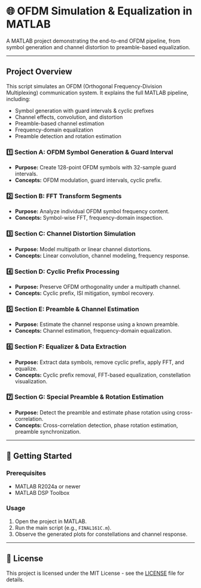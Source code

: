 # 🌐 OFDM Simulation & Equalization in MATLAB

A MATLAB project demonstrating the end-to-end OFDM pipeline, from symbol generation and channel distortion to preamble-based equalization.

---

## Project Overview

This script simulates an OFDM (Orthogonal Frequency-Division Multiplexing) communication system. It explains the full MATLAB pipeline, including:

* Symbol generation with guard intervals & cyclic prefixes
* Channel effects, convolution, and distortion
* Preamble-based channel estimation
* Frequency-domain equalization
* Preamble detection and rotation estimation

### 1️⃣ Section A: OFDM Symbol Generation & Guard Interval
* **Purpose:** Create 128-point OFDM symbols with 32-sample guard intervals.
* **Concepts:** OFDM modulation, guard intervals, cyclic prefix.

### 2️⃣ Section B: FFT Transform Segments
* **Purpose:** Analyze individual OFDM symbol frequency content.
* **Concepts:** Symbol-wise FFT, frequency-domain inspection.

### 3️⃣ Section C: Channel Distortion Simulation
* **Purpose:** Model multipath or linear channel distortions.
* **Concepts:** Linear convolution, channel modeling, frequency response.

### 4️⃣ Section D: Cyclic Prefix Processing
* **Purpose:** Preserve OFDM orthogonality under a multipath channel.
* **Concepts:** Cyclic prefix, ISI mitigation, symbol recovery.

### 5️⃣ Section E: Preamble & Channel Estimation
* **Purpose:** Estimate the channel response using a known preamble.
* **Concepts:** Channel estimation, frequency-domain equalization.

### 6️⃣ Section F: Equalizer & Data Extraction
* **Purpose:** Extract data symbols, remove cyclic prefix, apply FFT, and equalize.
* **Concepts:** Cyclic prefix removal, FFT-based equalization, constellation visualization.

### 7️⃣ Section G: Special Preamble & Rotation Estimation
* **Purpose:** Detect the preamble and estimate phase rotation using cross-correlation.
* **Concepts:** Cross-correlation detection, phase rotation estimation, preamble synchronization.

---

## 🚀 Getting Started

### Prerequisites

* MATLAB R2024a or newer
* MATLAB DSP Toolbox

### Usage

1.  Open the project in MATLAB.
2.  Run the main script (e.g., `FINAL161C.m`).
3.  Observe the generated plots for constellations and channel response.

---

## 📄 License

This project is licensed under the MIT License - see the [LICENSE](LICENSE) file for details.
